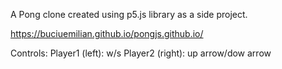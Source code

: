 A Pong clone created using p5.js library as a side project.

https://buciuemilian.github.io/pongjs.github.io/

Controls:
  Player1 (left): w/s
  Player2 (right): up arrow/dow arrow
